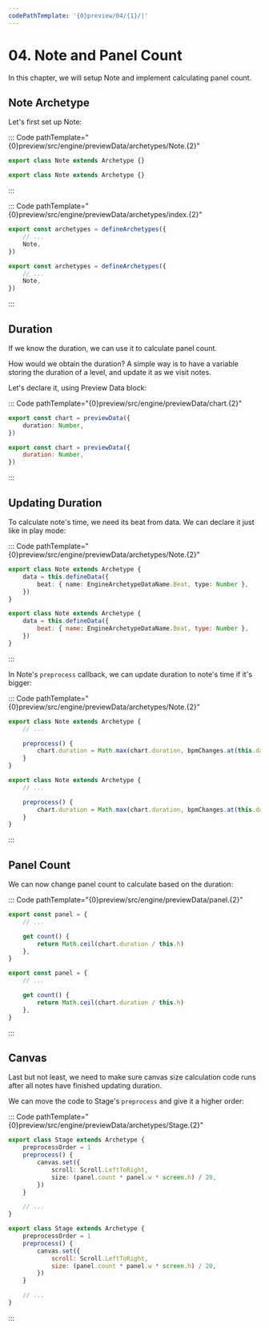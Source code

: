 ```yaml
---
codePathTemplate: '{0}preview/04/{1}/|'
---
```


# 04. Note and Panel Count

In this chapter, we will setup Note and implement calculating panel count.

## Note Archetype

Let's first set up Note:

::: Code pathTemplate="{0}preview/src/engine/previewData/archetypes/Note.{2}"

```ts
export class Note extends Archetype {}
```

```js
export class Note extends Archetype {}
```

:::

::: Code pathTemplate="{0}preview/src/engine/previewData/archetypes/index.{2}"

```ts
export const archetypes = defineArchetypes({
    // ...
    Note,
})
```

```js
export const archetypes = defineArchetypes({
    // ...
    Note,
})
```

:::

## Duration

If we know the duration, we can use it to calculate panel count.

How would we obtain the duration? A simple way is to have a variable storing the duration of a level, and update it as we visit notes.

Let's declare it, using Preview Data block:

::: Code pathTemplate="{0}preview/src/engine/previewData/chart.{2}"

```ts
export const chart = previewData({
    duration: Number,
})
```

```js
export const chart = previewData({
    duration: Number,
})
```

:::

## Updating Duration

To calculate note's time, we need its beat from data. We can declare it just like in play mode:

::: Code pathTemplate="{0}preview/src/engine/previewData/archetypes/Note.{2}"

```ts
export class Note extends Archetype {
    data = this.defineData({
        beat: { name: EngineArchetypeDataName.Beat, type: Number },
    })
}
```

```js
export class Note extends Archetype {
    data = this.defineData({
        beat: { name: EngineArchetypeDataName.Beat, type: Number },
    })
}
```

:::

In Note's `preprocess` callback, we can update duration to note's time if it's bigger:

::: Code pathTemplate="{0}preview/src/engine/previewData/archetypes/Note.{2}"

```ts
export class Note extends Archetype {
    // ...

    preprocess() {
        chart.duration = Math.max(chart.duration, bpmChanges.at(this.data.beat).time)
    }
}
```

```js
export class Note extends Archetype {
    // ...

    preprocess() {
        chart.duration = Math.max(chart.duration, bpmChanges.at(this.data.beat).time)
    }
}
```

:::

## Panel Count

We can now change panel count to calculate based on the duration:

::: Code pathTemplate="{0}preview/src/engine/previewData/panel.{2}"

```ts
export const panel = {
    // ...

    get count() {
        return Math.ceil(chart.duration / this.h)
    },
}
```

```js
export const panel = {
    // ...

    get count() {
        return Math.ceil(chart.duration / this.h)
    },
}
```

:::

## Canvas

Last but not least, we need to make sure canvas size calculation code runs after all notes have finished updating duration.

We can move the code to Stage's `preprocess` and give it a higher order:

::: Code pathTemplate="{0}preview/src/engine/previewData/archetypes/Stage.{2}"

```ts
export class Stage extends Archetype {
    preprocessOrder = 1
    preprocess() {
        canvas.set({
            scroll: Scroll.LeftToRight,
            size: (panel.count * panel.w * screen.h) / 20,
        })
    }

    // ...
}
```

```js
export class Stage extends Archetype {
    preprocessOrder = 1
    preprocess() {
        canvas.set({
            scroll: Scroll.LeftToRight,
            size: (panel.count * panel.w * screen.h) / 20,
        })
    }

    // ...
}
```

:::
